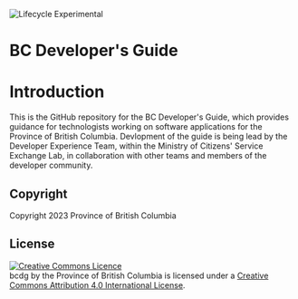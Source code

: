 ![Lifecycle Experimental](https://img.shields.io/badge/Lifecycle-Experimental-339999 "The contents of this repositroy represent work that is in its early stages")

# BC Developer's Guide

# Introduction

This is the GitHub repository for the BC Developer's Guide, which provides guidance for technologists working on software applications for the Province of British Columbia. Devlopment of the guide is being lead by the Developer Experience Team, within the Ministry of Citizens' Service Exchange Lab, in collaboration with other teams and members of the developer community.

## Copyright

Copyright 2023 Province of British Columbia

## License

<a rel="license" href="http://creativecommons.org/licenses/by/4.0/"><img alt="Creative Commons Licence"
style="border-width:0" src="https://i.creativecommons.org/l/by/4.0/80x15.png" /></a><br /><span
xmlns:dct="http://purl.org/dc/terms/" property="dct:title">bcdg</span> by <span
xmlns:cc="http://creativecommons.org/ns#" property="cc:attributionName">the Province of British Columbia
</span> is licensed under a <a rel="license" href="http://creativecommons.org/licenses/by/4.0/">
Creative Commons Attribution 4.0 International License</a>.



